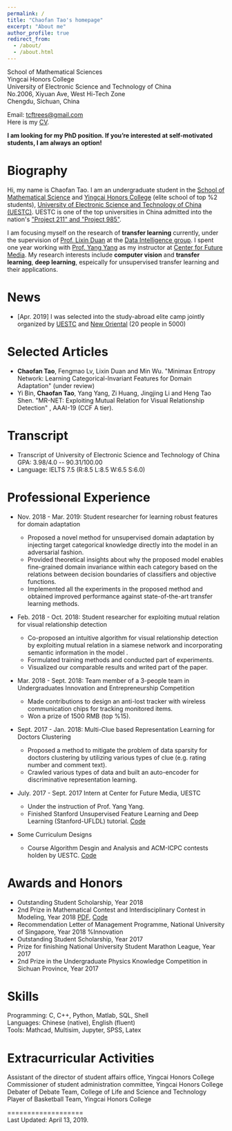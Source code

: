 ```yaml
---
permalink: /
title: "Chaofan Tao's homepage"
excerpt: "About me"
author_profile: true
redirect_from: 
  - /about/
  - /about.html
---
```


School of Mathematical Sciences  
Yingcai Honors College  
University of Electronic Science and Technology of China  
No.2006, Xiyuan Ave, West Hi-Tech Zone  
Chengdu, Sichuan, China  

Email: tcftrees@gmail.com  
Here is my [CV](https://github.com/ChaofanTao/ChaofanTao.github.io/blob/master/files/CV_cftao.pdf).  

__I am looking for my PhD position. If you’re interested at self-motivated students, I am always an option!__


# Biography
Hi, my name is Chaofan Tao. I am an undergraduate student in the [School of Mathematical Science](http://www.math.uestc.edu.cn/) and [Yingcai Honors College](http://www.yingcai.uestc.edu.cn/) (elite school of top %2 students), [University of Electronic Science and Technology of China (UESTC)](https://www.uestc.edu.cn/). UESTC is one of the top universities in China admitted into the nation's ["Project 211" and "Project 985"](https://en.uestc.edu.cn/index.php?m=content&c=index&a=lists&catid=72). 

I am focusing myself on the research of __transfer learning__ currently, under the supervision of [Prof. Lixin Duan](http://lxduan.info/)  at the [Data Intelligence group](https://dig.uestc.cn/). I spent one year working with [Prof. Yang Yang](http://cfm.uestc.edu.cn/~yangyang/) as my instructor  at [Center for Future Media](http://cfm.uestc.edu.cn/index). My research interests include __computer vision__ and __transfer learning__, __deep learning__, espeically for unsupervised transfer learning and their applications.

# News
* [Apr. 2019] I was selected into the study-abroad elite camp jointly organized by [UESTC](https://www.uestc.edu.cn/) and [New Oriental](http://www.neworiental.org/english/) (20 people in 5000)


# Selected Articles
* __Chaofan Tao__, Fengmao Lv, Lixin Duan and Min Wu. "Minimax Entropy Network: Learning Categorical-Invariant Features for Domain Adaptation" (under review)
* Yi Bin, __Chaofan Tao__, Yang Yang, Zi Huang, Jingjing Li and Heng Tao Shen. "MR-NET: Exploiting Mutual Relation for Visual  Relationship Detection" , AAAI-19 (CCF A tier).

# Transcript
* Transcript of University of Electronic Science and Technology of China  
   GPA: 3.98/4.0 -- 90.31/100.00
* Language: IELTS 7.5 (R:8.5 L:8.5 W:6.5 S:6.0)

# Professional Experience
* Nov. 2018 - Mar. 2019: Student researcher for learning robust features for domain adaptation
  + Proposed a novel method for unsupervised domain adaptation by injecting target categorical knowledge directly into the model in an adversarial fashion.
  + Provided theoretical insights about why the proposed model enables fine-grained domain invariance within each category based on the relations between decision boundaries of classifiers and objective functions.
  + Implemented all the experiments in the proposed method and obtained improved performance against state-of-the-art transfer learning methods.

* Feb. 2018 - Oct. 2018: Student researcher for exploiting mutual relation for visual relationship detection
	+ Co-proposed an intuitive algorithm for visual relationship detection by exploiting mutual relation in a siamese network  and incorporating semantic information in the model .
	+ Formulated training methods and conducted part of experiments.
	+ Visualized our comparable results and writed part of the paper.
 
* Mar. 2018 - Sept. 2018: Team member of a 3-people team in Undergraduates Innovation and Entrepreneurship Competition
  + Made contributions to design an anti-lost tracker with wireless communication chips for tracking monitored items.
  + Won a prize of 1500 RMB (top %15).
  
* Sept. 2017 - Jan. 2018: Multi-Clue based Representation Learning for Doctors Clustering
  + Proposed a method to mitigate the problem of data sparsity for doctors clustering by utilizing various types of clue (e.g. rating number and comment text).
  + Crawled various types of data and built an auto-encoder for discriminative representation learning.

* July. 2017 - Sept. 2017 Intern at Center for Future Media, UESTC
  + Under the instruction of Prof. Yang Yang.
  + Finished Stanford Unsupervised Feature Learning and Deep Learning (Stanford-UFLDL) tutorial. [Code](https://github.com/ChaofanTao/MachineLearning-UFLDL)
  
* Some Curriculum Designs
  + Course Algorithm Desgin and Analysis and ACM-ICPC contests holden by UESTC. [Code](https://github.com/ChaofanTao/AlgorithmDesign)
 

# Awards and Honors
* Outstanding Student Scholarship, Year 2018  
* 2nd Prize in Mathematical Contest and Interdisciplinary Contest in Modeling, Year 2018 [PDF](https://github.com/ChaofanTao/MCM/blob/master/2018-COMAP/Evaluation%20on%20Climate-based%20Fragile%20State%20Index.pdf), [Code](https://github.com/ChaofanTao/MCM/tree/master/2018-COMAP)  
* Recommendation Letter of  Management Programme, National University of Singapore, Year 2018 %Innovation  
* Outstanding Student Scholarship, Year 2017  
* Prize for finishing National University Student Marathon League, Year 2017  
* 2nd Prize in the Undergraduate Physics Knowledge Competition in Sichuan Province, Year 2017  

# Skills
Programming: C, C++, Python, Matlab, SQL, Shell  
Languages: Chinese (native), English (fluent)    
Tools: Mathcad, Multisim, Jupyter, SPSS, Latex  

# Extracurricular Activities
Assistant of the director of student affairs office, Yingcai Honors College  
Commissioner of student administration committee, Yingcai Honors College  
Debater of Debate Team, College of Life and Science and Technology  
Player of Basketball Team, Yingcai Honors College  


===================  
Last Updated: April 13, 2019.
